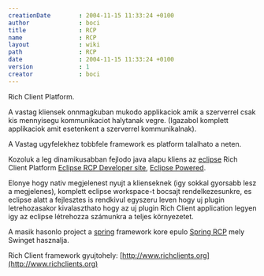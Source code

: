 ```yaml
---
creationDate        : 2004-11-15 11:33:24 +0100 
author              : boci 
title               : RCP 
name                : RCP 
layout              : wiki 
path                : RCP 
date                : 2004-11-15 11:33:24 +0100 
version             : 1 
creator             : boci 
---
```

Rich Client Platform.

A vastag kliensek onnmagkuban mukodo applikaciok amik a szerverrel csak kis mennyisegu kommunikaciot halytanak vegre. (Igazabol komplett applikaciok amit esetenkent a szerverrel kommunikalnak).

A Vastag ugyfelekhez tobbfele framework es platform talalhato a neten.

Kozoluk a leg dinamikusabban fejlodo java alapu kliens az [eclipse](Eclipse.html) Rich Client Platform [Eclipse RCP Developer site](http://dev.eclipse.org/viewcvs/index.cgi/~checkout~/platform-ui-home/rcp/index.html), 
[Eclipse Powered](http://www.eclipsepowered.org).

Elonye hogy nativ megjelenest nyujt a klienseknek (igy sokkal gyorsabb lesz a megjelenes), komplett eclipse workspace-t bocsajt rendelkezesunkre, es eclipse alatt a fejlesztes is rendkivul egyszeru leven hogy uj plugin letrehozasakor kivalaszthato hogy az uj plugin Rich Client application legyen igy az eclipse létrehozza számunkra a teljes környezetet.

A masik hasonlo project a [spring](spring.html) framework kore epulo [Spring RCP](http://www.springframework.org/spring-rcp.html) mely Swinget hasznalja.

Rich Client framework gyujtohely: [http://www.richclients.org](http://www.richclients.org)
